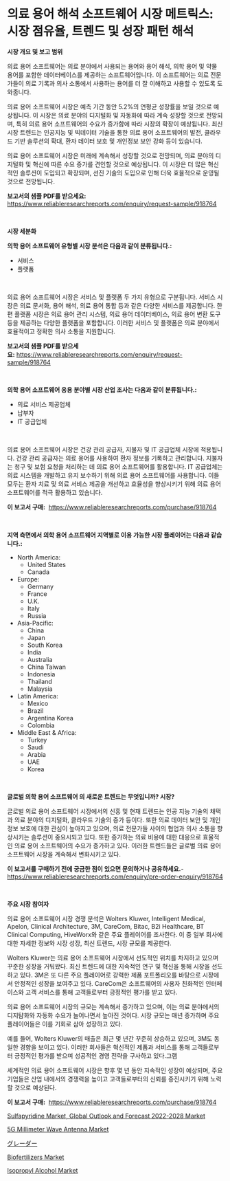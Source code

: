 <p><h1>의료 용어 해석 소프트웨어 시장 메트릭스: 시장 점유율, 트렌드 및 성장 패턴 해석</h1></p><p><strong>시장 개요 및 보고 범위</strong></p>
<p><p>의료 용어 소프트웨어는 의료 분야에서 사용되는 용어와 용어 해석, 의학 용어 및 약물 용어를 포함한 데이터베이스를 제공하는 소프트웨어입니다. 이 소프트웨어는 의료 전문가들이 의료 기록과 의사 소통에서 사용하는 용어를 더 잘 이해하고 사용할 수 있도록 도와줍니다. </p><p>의료 용어 소프트웨어 시장은 예측 기간 동안 5.2%의 연평균 성장률을 보일 것으로 예상됩니다. 이 시장은 의료 분야의 디지털화 및 자동화에 따라 계속 성장할 것으로 전망되며, 특히 의료 용어 소프트웨어의 수요가 증가함에 따라 시장의 확장이 예상됩니다. 최신 시장 트렌드는 인공지능 및 빅데이터 기술을 통한 의료 용어 소프트웨어의 발전, 클라우드 기반 솔루션의 확대, 환자 데이터 보호 및 개인정보 보안 강화 등이 있습니다.</p><p>의료 용어 소프트웨어 시장은 미래에 계속해서 성장할 것으로 전망되며, 의료 분야의 디지털화 및 혁신에 따른 수요 증가를 견인할 것으로 예상됩니다. 이 시장은 더 많은 혁신적인 솔루션이 도입되고 확장되며, 선진 기술의 도입으로 인해 더욱 효율적으로 운영될 것으로 전망됩니다.</p></p>
<p><strong>보고서의 샘플 PDF를 받으세요:</strong> <a href="https://www.reliableresearchreports.com/enquiry/request-sample/918764">https://www.reliableresearchreports.com/enquiry/request-sample/918764</a></p>
<p>&nbsp;</p>
<p><strong>시장 세분화</strong></p>
<p><strong>의학 용어 소프트웨어 유형별 시장 분석은 다음과 같이 분류됩니다.:</strong></p>
<p><ul><li>서비스</li><li>플랫폼</li></ul></p>
<p>&nbsp;</p>
<p><p>의료 용어 소프트웨어 시장은 서비스 및 플랫폼 두 가지 유형으로 구분됩니다. 서비스 시장은 의료 문서화, 용어 해석, 의료 용어 통합 등과 같은 다양한 서비스를 제공합니다. 한편 플랫폼 시장은 의료 용어 관리 시스템, 의료 용어 데이터베이스, 의료 용어 변환 도구 등을 제공하는 다양한 플랫폼을 포함합니다. 이러한 서비스 및 플랫폼은 의료 분야에서 효율적이고 정확한 의사 소통을 지원합니다.</p></p>
<p><strong>보고서의 샘플 PDF를 받으세요:</strong>&nbsp;<a href="https://www.reliableresearchreports.com/enquiry/request-sample/918764">https://www.reliableresearchreports.com/enquiry/request-sample/918764</a></p>
<p>&nbsp;</p>
<p><strong> 의학 용어 소프트웨어 응용 분야별 시장 산업 조사는 다음과 같이 분류됩니다.:</strong></p>
<p><ul><li>의료 서비스 제공업체</li><li>납부자</li><li>IT 공급업체</li></ul></p>
<p>&nbsp;</p>
<p><p>의료 용어 소프트웨어 시장은 건강 관리 공급자, 지불자 및 IT 공급업체 시장에 적용됩니다. 건강 관리 공급자는 의료 용어를 사용하여 환자 정보를 기록하고 관리합니다. 지불자는 청구 및 보험 요청을 처리하는 데 의료 용어 소프트웨어를 활용합니다. IT 공급업체는 의료 시스템을 개발하고 유지 보수하기 위해 의료 용어 소프트웨어를 사용합니다. 이들 모두는 환자 치료 및 의료 서비스 제공을 개선하고 효율성을 향상시키기 위해 의료 용어 소프트웨어를 적극 활용하고 있습니다.</p></p>
<p><strong>이 보고서 구매:</strong>&nbsp; <a href="https://www.reliableresearchreports.com/purchase/918764">https://www.reliableresearchreports.com/purchase/918764</a></p>
<p>&nbsp;</p>
<p><strong>지역 측면에서 의학 용어 소프트웨어 지역별로 이용 가능한 시장 플레이어는 다음과 같습니다.:</strong></p>
<p><ul>
    <li>
        North America:
        <ul>
            <li>United States</li>
            <li>Canada</li>
        </ul>
    </li>
    <li>
        Europe:
        <ul>
            <li>Germany</li>
            <li>France</li>
            <li>U.K.</li>
            <li>Italy</li>
            <li>Russia</li>
        </ul>
    </li>
    <li>
        Asia-Pacific:
        <ul>
            <li>China</li>
            <li>Japan</li>
            <li>South Korea</li>
            <li>India</li>
            <li>Australia</li>
            <li>China Taiwan</li>
            <li>Indonesia</li>
            <li>Thailand</li>
            <li>Malaysia</li>
        </ul>
    </li>
    <li>
        Latin America:
        <ul>
            <li>Mexico</li>
            <li>Brazil</li>
            <li>Argentina Korea</li>
            <li>Colombia</li>
        </ul>
    </li>
    <li>
        Middle East & Africa:
        <ul>
            <li>Turkey</li>
            <li>Saudi</li>
            <li>Arabia</li>
            <li>UAE</li>
            <li>Korea</li>
        </ul>
    </li>
    </ul></p>
<p>&nbsp;</p>
<p><strong>글로벌 의학 용어 소프트웨어 의 새로운 트렌드는 무엇입니까? 시장?</strong></p>
<p><p>글로벌 의료 용어 소프트웨어 시장에서의 신흥 및 현재 트렌드는 인공 지능 기술의 채택과 의료 분야의 디지털화, 클라우드 기술의 증가 등이다. 또한 의료 데이터 보안 및 개인 정보 보호에 대한 관심이 높아지고 있으며, 의료 전문가들 사이의 협업과 의사 소통을 향상시키는 솔루션이 중요시되고 있다. 또한 증가하는 의료 비용에 대한 대응으로 효율적인 의료 용어 소프트웨어의 수요가 증가하고 있다. 이러한 트렌드들은 글로벌 의료 용어 소프트웨어 시장을 계속해서 변화시키고 있다.</p></p>
<p><strong>이 보고서를 구매하기 전에 궁금한 점이 있으면 문의하거나 공유하세요.</strong>- <a href="https://www.reliableresearchreports.com/enquiry/pre-order-enquiry/918764">https://www.reliableresearchreports.com/enquiry/pre-order-enquiry/918764</a></p>
<p>&nbsp;</p>
<p><strong>주요 시장 참여자</strong></p>
<p><p>의료 용어 소프트웨어 시장 경쟁 분석은 Wolters Kluwer, Intelligent Medical, Apelon, Clinical Architecture, 3M, CareCom, Bitac, B2i Healthcare, BT Clinical Computing, HiveWorx와 같은 주요 플레이어를 조사한다. 이 중 일부 회사에 대한 자세한 정보와 시장 성장, 최신 트렌드, 시장 규모를 제공한다.</p><p>Wolters Kluwer는 의료 용어 소프트웨어 시장에서 선도적인 위치를 차지하고 있으며 꾸준한 성장을 거둬왔다. 최신 트렌드에 대한 지속적인 연구 및 혁신을 통해 시장을 선도하고 있다. 3M은 또 다른 주요 플레이어로 강력한 제품 포트폴리오를 바탕으로 시장에서 안정적인 성장을 보여주고 있다. CareCom은 소프트웨어의 사용자 친화적인 인터페이스와 고객 서비스를 통해 고객들로부터 긍정적인 평가를 받고 있다.</p><p>의료 용어 소프트웨어 시장의 규모는 계속해서 증가하고 있으며, 이는 의료 분야에서의 디지턈화와 자동화 수요가 늘어나면서 높아진 것이다. 시장 규모는 매년 증가하며 주요 플레이어들은 이를 기회로 삼아 성장하고 있다.</p><p>예를 들어, Wolters Kluwer의 매출은 최근 몇 년간 꾸준히 상승하고 있으며, 3M도 동일한 경향을 보이고 있다. 이러한 회사들은 혁신적인 제품과 서비스를 통해 고객들로부터 긍정적인 평가를 받으며 성공적인 경영 전략을 구사하고 있다.그램</p><p>세계적인 의료 용어 소프트웨어 시장은 향후 몇 년 동안 지속적인 성장이 예상되며, 주요 기업들은 산업 내에서의 경쟁력을 높이고 고객들로부터의 신뢰를 증진시키기 위해 노력할 것으로 예상된다.</p></p>
<p><strong>이 보고서 구매:</strong>&nbsp;&nbsp;<a href="https://www.reliableresearchreports.com/purchase/918764">https://www.reliableresearchreports.com/purchase/918764</a></p>
<p><p><a href="https://metal-farmhouse-e95.notion.site/Sulfapyridine-Market-Global-Outlook-and-Forecast-2022-2028-Market-Size-Reflecting-a-Forecast-Till-2-48bef2e5254c4b0587efd6366fe19ec0">Sulfapyridine Market, Global Outlook and Forecast 2022-2028 Market</a></p><p><a href="https://github.com/castoriffic/Market-Research-Report-List-3/blob/main/5g-millimeter-wave-antenna-market.md">5G Millimeter Wave Antenna Market</a></p><p><a href="https://medium.com/@woodrowpfeffer1914/2024%E5%B9%B4%E3%81%8B%E3%82%892031%E5%B9%B4%E3%81%BE%E3%81%A7%E3%81%AE%E6%9C%9F%E9%96%93%E3%81%AB%E4%BA%88%E6%B8%AC%E3%81%95%E3%82%8C%E3%82%8B%E3%82%B0%E3%83%A9%E3%83%87%E3%83%BC%E3%82%BA%E5%B8%82%E5%A0%B4%E5%88%86%E6%9E%90%E3%81%A8%E3%82%B7%E3%82%A7%E3%82%A2%E4%BA%88%E6%B8%AC-116c25aaf147">グレーダー</a></p><p><a href="https://view.publitas.com/reportprime-1/biofertilizers-market-dynamics-2024-2031-also-about-its-market-trends-projections-and-opportunities/">Biofertilizers Market</a></p><p><a href="https://view.publitas.com/reportprime-1/isopropyl-alcohol-market-research-report-forecasted-for-period-from-2024-2031-by-market-type-market-application-and-region/">Isopropyl Alcohol Market</a></p></p>
